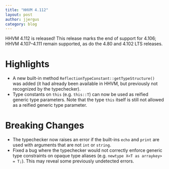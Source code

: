```yaml
---
title: "HHVM 4.112"
layout: post
author: jjergus
category: blog
---
```


HHVM 4.112 is released! This release marks the end of support for 4.106;
HHVM 4.107&ndash;4.111 remain supported, as do the 4.80 and 4.102 LTS releases.

# Highlights

- A new built-in method `ReflectionTypeConstant::getTypeStructure()` was added
  (it had already been available in HHVM, but previously not recognized by the
  typechecker).
- Type constants on `this` (e.g. `this::T`) can now be used as reified generic
  type parameters. Note that the type `this` itself is still not allowed as a
  reified generic type parameter.

# Breaking Changes

- The typechecker now raises an error if the built-ins `echo` and `print` are
  used with arguments that are not `int` or `string`.
- Fixed a bug where the typechecker would not correctly enforce generic type
  constraints on opaque type aliases (e.g. `newtype X<T as arraykey> = T;`).
  This may reveal some previously undetected errors.
